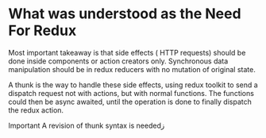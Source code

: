 # What was understood as the Need For Redux

Most important takeaway is that side effects ( HTTP requests) should be done inside components or action creators only. Synchronous data manipulation should be in redux reducers with no mutation of original state.

A thunk is the way to handle these side effects, using redux toolkit to send a dispatch request not with actions, but with normal functions. The functions could then be async awaited, until the operation is done to finally dispatch the redux action.

Important
A revision of thunk syntax is neededز
